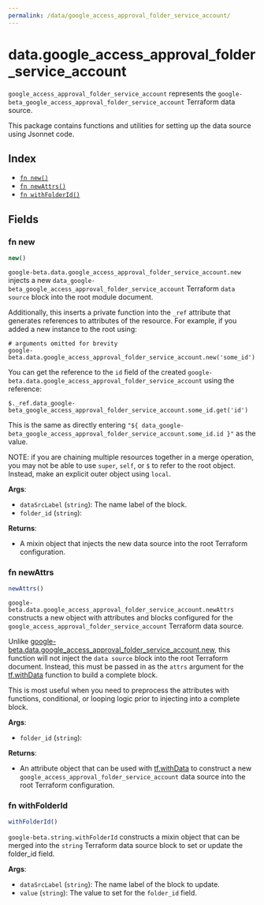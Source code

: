 ```yaml
---
permalink: /data/google_access_approval_folder_service_account/
---
```


# data.google_access_approval_folder_service_account

`google_access_approval_folder_service_account` represents the `google-beta_google_access_approval_folder_service_account` Terraform data source.



This package contains functions and utilities for setting up the data source using Jsonnet code.


## Index

* [`fn new()`](#fn-new)
* [`fn newAttrs()`](#fn-newattrs)
* [`fn withFolderId()`](#fn-withfolderid)

## Fields

### fn new

```ts
new()
```


`google-beta.data.google_access_approval_folder_service_account.new` injects a new `data_google-beta_google_access_approval_folder_service_account` Terraform `data source`
block into the root module document.

Additionally, this inserts a private function into the `_ref` attribute that generates references to attributes of the
resource. For example, if you added a new instance to the root using:

    # arguments omitted for brevity
    google-beta.data.google_access_approval_folder_service_account.new('some_id')

You can get the reference to the `id` field of the created `google-beta.data.google_access_approval_folder_service_account` using the reference:

    $._ref.data_google-beta_google_access_approval_folder_service_account.some_id.get('id')

This is the same as directly entering `"${ data_google-beta_google_access_approval_folder_service_account.some_id.id }"` as the value.

NOTE: if you are chaining multiple resources together in a merge operation, you may not be able to use `super`, `self`,
or `$` to refer to the root object. Instead, make an explicit outer object using `local`.

**Args**:
  - `dataSrcLabel` (`string`): The name label of the block.
  - `folder_id` (`string`): 

**Returns**:
- A mixin object that injects the new data source into the root Terraform configuration.


### fn newAttrs

```ts
newAttrs()
```


`google-beta.data.google_access_approval_folder_service_account.newAttrs` constructs a new object with attributes and blocks configured for the `google_access_approval_folder_service_account`
Terraform data source.

Unlike [google-beta.data.google_access_approval_folder_service_account.new](#fn-google_access_approval_folder_service_accountnew), this function will not inject the `data source`
block into the root Terraform document. Instead, this must be passed in as the `attrs` argument for the
[tf.withData](https://github.com/tf-libsonnet/core/tree/main/docs#fn-withdata) function to build a complete block.

This is most useful when you need to preprocess the attributes with functions, conditional, or looping logic prior to
injecting into a complete block.

**Args**:
  - `folder_id` (`string`): 

**Returns**:
  - An attribute object that can be used with [tf.withData](https://github.com/tf-libsonnet/core/tree/main/docs#fn-withdata) to construct a new `google_access_approval_folder_service_account` data source into the root Terraform configuration.


### fn withFolderId

```ts
withFolderId()
```

`google-beta.string.withFolderId` constructs a mixin object that can be merged into the `string`
Terraform data source block to set or update the folder_id field.



**Args**:
  - `dataSrcLabel` (`string`): The name label of the block to update.
  - `value` (`string`): The value to set for the `folder_id` field.
